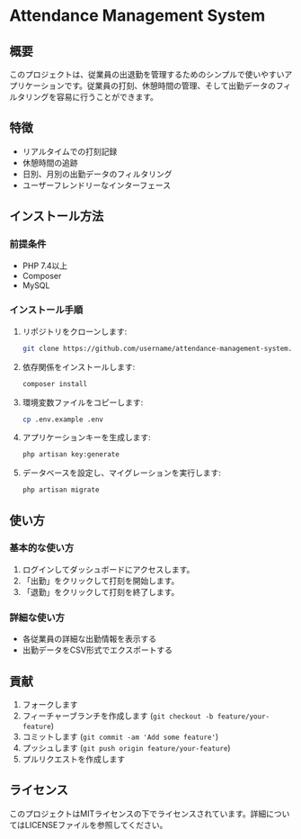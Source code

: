 # Attendance Management System

## 概要

このプロジェクトは、従業員の出退勤を管理するためのシンプルで使いやすいアプリケーションです。従業員の打刻、休憩時間の管理、そして出勤データのフィルタリングを容易に行うことができます。

## 特徴

- リアルタイムでの打刻記録
- 休憩時間の追跡
- 日別、月別の出勤データのフィルタリング
- ユーザーフレンドリーなインターフェース

## インストール方法

### 前提条件

- PHP 7.4以上
- Composer
- MySQL

### インストール手順

1. リポジトリをクローンします:
    ```bash
    git clone https://github.com/username/attendance-management-system.git
    ```
2. 依存関係をインストールします:
    ```bash
    composer install
    ```
3. 環境変数ファイルをコピーします:
    ```bash
    cp .env.example .env
    ```
4. アプリケーションキーを生成します:
    ```bash
    php artisan key:generate
    ```
5. データベースを設定し、マイグレーションを実行します:
    ```bash
    php artisan migrate
    ```

## 使い方

### 基本的な使い方

1. ログインしてダッシュボードにアクセスします。
2. 「出勤」をクリックして打刻を開始します。
3. 「退勤」をクリックして打刻を終了します。

### 詳細な使い方

- 各従業員の詳細な出勤情報を表示する
- 出勤データをCSV形式でエクスポートする

## 貢献

1. フォークします
2. フィーチャーブランチを作成します (`git checkout -b feature/your-feature`)
3. コミットします (`git commit -am 'Add some feature'`)
4. プッシュします (`git push origin feature/your-feature`)
5. プルリクエストを作成します

## ライセンス

このプロジェクトはMITライセンスの下でライセンスされています。詳細についてはLICENSEファイルを参照してください。
